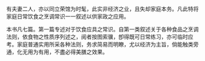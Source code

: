 有夫妻二人，亦以同立荣馆为时髦，此实非经济之业，且失却家庭本务。凡此特将家庭日常饮食之烹调常识一一叙述以供家政之应用。

本书凡七篇。第一篇专述对于饮食应具之常识。自第一类叙述关于各种食品之烹调法则，依食物之性质序列述之，阅者按图索骥，卽得既可日常练习，亦可临时应考。家庭普通实用所采各种法则，务求简易而明瞭，尤以经济为主旨，倘能触类旁通，化无用为有用，不盡必得美膳之效果。